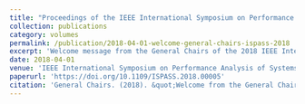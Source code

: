 ```yaml
---
title: "Proceedings of the IEEE International Symposium on Performance Analysis of Systems and Software (ISPASS)"
collection: publications
category: volumes 
permalink: /publication/2018-04-01-welcome-general-chairs-ispass-2018
excerpt: 'Welcome message from the General Chairs of the 2018 IEEE International Symposium on Performance Analysis of Systems and Software.'
date: 2018-04-01
venue: 'IEEE International Symposium on Performance Analysis of Systems and Software (ISPASS)'
paperurl: 'https://doi.org/10.1109/ISPASS.2018.00005'
citation: 'General Chairs. (2018). &quot;Welcome from the General Chairs.&quot; In <i>2018 IEEE International Symposium on Performance Analysis of Systems and Software (ISPASS)</i>, 9. https://doi.org/10.1109/ISPASS.2018.00005'
---
```

